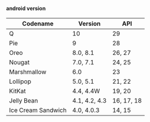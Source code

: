 #### android version

|Codename|Version|API|
|-|-|-|
|Q|10|29|
|Pie|9|28|
|Oreo|8.0, 8.1|26, 27|
|Nougat|7.0, 7.1|24, 25|
|Marshmallow|6.0|23|
|Lollipop|5.0, 5.1|21, 22|
|KitKat|4.4, 4.4W|19, 20|
|Jelly Bean|4.1, 4.2, 4.3|16, 17, 18|
|Ice Cream Sandwich|4.0, 4.0.3|14, 15|
